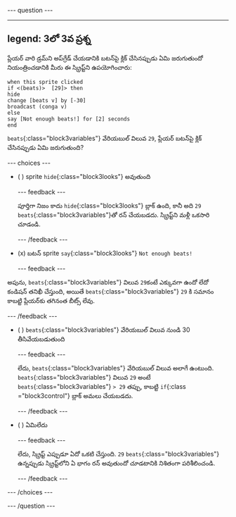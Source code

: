 
--- question ---

---
legend: 3లో 3వ ప్రశ్న
---

ప్లేయర్ వారి డ్రమ్‌ని అప్‌గ్రేడ్ చేయడానికి బటన్‌పై క్లిక్ చేసినప్పుడు ఏమి జరుగుతుందో నియంత్రించడానికి మీరు ఈ స్క్రిప్ట్‌ని ఉపయోగించారు:

```blocks3
when this sprite clicked
if <(beats)>  [29]> then 
hide
change [beats v] by [-30] 
broadcast (conga v) 
else
say [Not enough beats!] for [2] seconds 
end
```

`beats`{:class="block3variables"} వేరియబుల్ విలువ `29`, ప్లేయర్ బటన్‌పై క్లిక్ చేసినప్పుడు ఏమి జరుగుతుంది?

--- choices ---

- ( ) sprite `hide`{:class="block3looks"} అవుతుంది

  --- feedback ---

  పూర్తిగా నిజం కాదు `hide`{:class="block3looks"} బ్లాక్ ఉంది, కానీ అది `29` `beats`{:class="block3variables"}తో రన్ చేయబడదు. స్క్రిప్ట్‌ని మళ్లీ ఒకసారి చూడండి.

  --- /feedback ---

- (x) బటన్ sprite `say`{:class="block3looks"} `Not enough beats!`

  --- feedback ---

అపును, `beats`{:class="block3variables"} విలువ `29`కంటే ఎక్కువగా ఉందో లేదో కండిషన్ తనిఖీ చేస్తుంది, అయితే `beats`{:class="block3variables"} `29` కి సమానం కాబట్టి ప్లేయర్‌కు తగినంత బీట్స్ లేవు.

  --- /feedback ---

- ( ) `beats`{:class="block3variables"} వేరియబుల్ విలువ నుండి 30 తీసివేయబడుతుంది

  --- feedback ---

  లేదు, `beats`{:class="block3variables"} వేరియబుల్ విలువ అలాగే ఉంటుంది. `beats`{:class="block3variables"} విలువ `29` అంటే `beats`{:class="block3variables"} `> 29` తప్పు, కాబట్టి `if`{:class ="block3control"} బ్లాక్ అమలు చేయబడదు.

  --- /feedback ---

- ( ) ఏమిలేదు

  --- feedback ---

  లేదు, స్క్రిప్ట్ ఎప్పుడూ ఏదో ఒకటి చేస్తుంది. `29` `beats`{:class="block3variables"} ఉన్నప్పుడు స్క్రిప్ట్‌లోని ఏ భాగం రన్ అవుతుందో చూడటానికి నిశితంగా పరిశీలించండి.

  --- /feedback ---

--- /choices ---

--- /question ---
